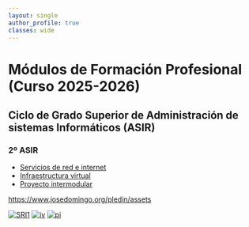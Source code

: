 ```yaml
---
layout: single
author_profile: true
classes: wide
---
```

# Módulos de Formación Profesional (Curso 2025-2026)

## Ciclo de Grado Superior de Administración de sistemas Informáticos (ASIR)

### 2º ASIR

* [Servicios de red e internet](sri)
* [Infraestructura virtual](iv)
* [Proyecto intermodular](pi)


https://www.josedomingo.org/pledin/assets

[![SRI1](https://fp.josedomingo.org/assets/images/sri.png/sri.png)](sri1) [![iv](https://fp.josedomingo.org/assets/images/sri.png/iv.png)](iv) [![pi](https://fp.josedomingo.org/assets/images/sri.png/pi.png)](pi)

<!--

* [Implantación de aplicaciones web](iaw)

---

* [Cursos anteriores](anteriores.html)
-->